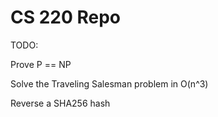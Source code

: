 # CS 220 Repo

TODO:

Prove P == NP

Solve the Traveling Salesman problem in O(n^3)

Reverse a SHA256 hash

